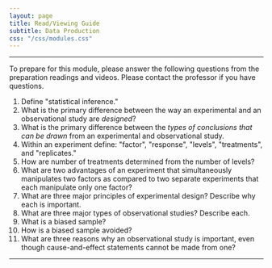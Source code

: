 ```yaml
---
layout: page
title: Read/Viewing Guide
subtitle: Data Production
css: "/css/modules.css"
---
```


----

<div class="alert alert-warning">
To prepare for this module, please answer the following questions from the preparation readings and videos. Please contact the professor if you have questions.
</div>

1. Define "statistical inference."
1. What is the primary difference between the way an experimental and an observational study are *designed*?
1. What is the primary difference between the *types of conclusions that can be drawn* from an experimental and observational study.
1. Within an experiment define: "factor", "response", "levels", "treatments", and "replicates."
1. How are number of treatments determined from the number of levels?
1. What are two advantages of an experiment that simultaneously manipulates two factors as compared to two separate experiments that each manipulate only one factor?
1. What are three major principles of experimental design? Describe why each is important.
1. What are three major types of observational studies? Describe each.
1. What is a biased sample?
1. How is a biased sample avoided?
1. What are three reasons why an observational study is important, even though cause-and-effect statements cannot be made from one?



----
